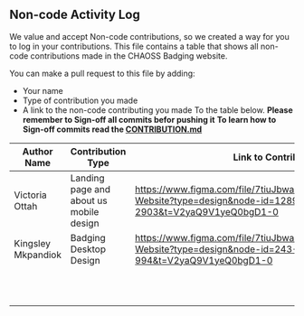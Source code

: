 ## Non-code Activity Log

We value and accept Non-code contributions, so we created a way for you to log in your contributions. This file contains a table that shows all non-code contributions made in the CHAOSS Badging website.

You can make a pull request to this file by adding:

- Your name
- Type of contribution you made
- A link to the non-code contributing you made
  To the table below.
  **Please remember to Sign-off all commits befor pushing it**
  **To learn how to Sign-off commits read the [CONTRIBUTION.md](CONTRIBUTION.md)**

| Author Name    | Contribution Type                       | Link to Contribution |
| -------------- | --------------------------------------- | -------------------- |
| Victoria Ottah | Landing page and about us mobile design | https://www.figma.com/file/7tiuJbwakgDu15mOjzKTDK/Badging-Website?type=design&node-id=1289-2903&t=V2yaQ9V1yeQ0bgD1-0                     |
| Kingsley Mkpandiok    | Badging Desktop Design                                   |   https://www.figma.com/file/7tiuJbwakgDu15mOjzKTDK/Badging-Website?type=design&node-id=243-994&t=V2yaQ9V1yeQ0bgD1-0                   |
|                |                                         |                      |
|                |                                         |                      |
|                |                                         |                      |
|                |                                         |                      |
|                |                                         |                      |
|                |                                         |                      |
|                |                                         |                      |
|                |                                         |                      |
|                |                                         |                      |
|                |                                         |                      |
|                |                                         |                      |
